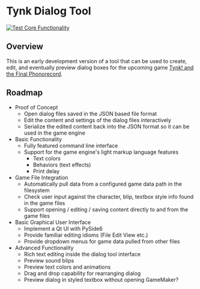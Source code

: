 # Tynk Dialog Tool
[![Test Core Functionality](https://github.com/jadevogt/tynk-dialog/actions/workflows/test_core_functionality.yml/badge.svg)](https://github.com/jadevogt/tynk-dialog/actions/workflows/test_core_functionality.yml)

## Overview
This is an early development version of a tool that can be used to create, edit, and eventually preview dialog boxes for the upcoming game [Tynk! and the Final Phonorecord](https://tynkga.me/). 

## Roadmap
- Proof of Concept
  * Open dialog files saved in the JSON based file format
  * Edit the content and settings of the dialog files interactively
  * Serialize the edited content back into the JSON format so it can be used in the game engine
- Basic Functionality
  * Fully featured command line interface
  * Support for the game engine's light markup language features
    - Text colors
    - Behaviors (text effects)
    - Print delay
- Game File Integration
  * Automatically pull data from a configured game data path in the filesystem
  * Check user input against the character, blip, textbox style info found in the game files
  * Support opening / editing / saving content directly to and from the game files
- Basic Graphical User Interface
  * Implement a Qt UI with PySide6
  * Provide familiar editing idioms (File Edit View etc.)
  * Provide dropdown menus for game data pulled from other files
- Advanced Functionality
  * Rich text editing inside the dialog tool interface
  * Preview sound blips
  * Preview text colors and animations
  * Drag and drop capability for rearranging dialog
  * Preview dialog in styled textbox without opening GameMaker?
